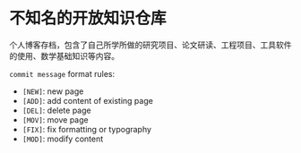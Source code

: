 # 不知名的开放知识仓库

个人博客存档，包含了自己所学所做的研究项目、论文研读、工程项目、工具软件的使用、数学基础知识等内容。

`commit message` format rules:

- `[NEW]`: new page
- `[ADD]`: add content of existing page
- `[DEL]`: delete page
- `[MOV]`: move page
- `[FIX]`: fix formatting or typography
- `[MOD]`: modify content
